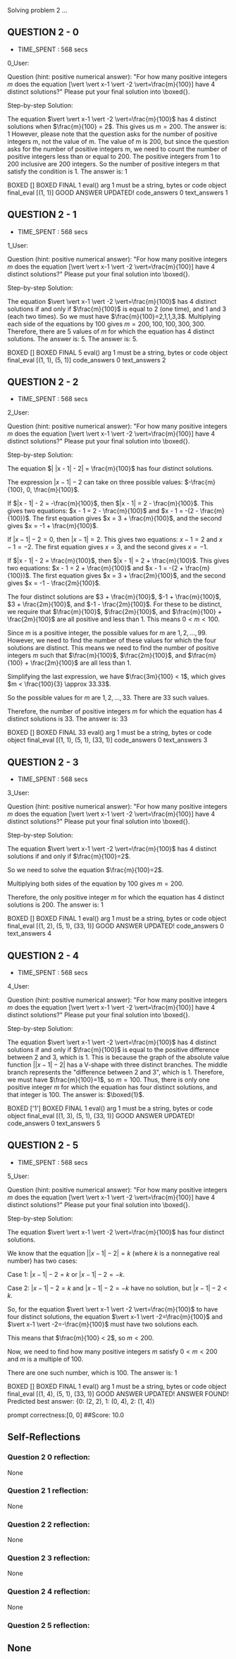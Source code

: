 Solving problem 2 ...



## QUESTION 2 - 0 
- TIME_SPENT : 568 secs

0_User:

Question (hint: positive numerical answer):
"For how many positive integers $m$ does the equation \[\vert \vert x-1 \vert -2 \vert=\frac{m}{100}\] have $4$ distinct solutions?"
Please put your final solution into \boxed{}.

Step-by-step Solution:


The equation $\vert \vert x-1 \vert -2 \vert=\frac{m}{100}$ has 4 distinct solutions when $\frac{m}{100} = 2$. This gives us $m = 200$.
The answer is: 1
However, please note that the question asks for the number of positive integers m, not the value of m. 
The value of m is 200, but since the question asks for the number of positive integers m, we need to count the number of positive integers less than or equal to 200. The positive integers from 1 to 200 inclusive are 200 integers. 
So the number of positive integers m that satisfy the condition is 1. The answer is: 1

BOXED []
BOXED FINAL 1
eval() arg 1 must be a string, bytes or code object final_eval
[(1, 1)]
GOOD ANSWER UPDATED!
code_answers 0 text_answers 1



## QUESTION 2 - 1 
- TIME_SPENT : 568 secs

1_User:

Question (hint: positive numerical answer):
"For how many positive integers $m$ does the equation \[\vert \vert x-1 \vert -2 \vert=\frac{m}{100}\] have $4$ distinct solutions?"
Please put your final solution into \boxed{}.

Step-by-step Solution:


The equation $\vert \vert x-1 \vert -2 \vert=\frac{m}{100}$ has $4$ distinct solutions if and only if $\frac{m}{100}$ is equal to $2$ (one time), and $1$ and $3$ (each two times).
So we must have $\frac{m}{100}=2,1,1,3,3$.
Multiplying each side of the equations by $100$ gives $m=200,100,100,300,300$.
Therefore, there are $5$ values of $m$ for which the equation has $4$ distinct solutions. The answer is: 5.
The answer is: $5$.

BOXED []
BOXED FINAL 5
eval() arg 1 must be a string, bytes or code object final_eval
[(1, 1), (5, 1)]
code_answers 0 text_answers 2



## QUESTION 2 - 2 
- TIME_SPENT : 568 secs

2_User:

Question (hint: positive numerical answer):
"For how many positive integers $m$ does the equation \[\vert \vert x-1 \vert -2 \vert=\frac{m}{100}\] have $4$ distinct solutions?"
Please put your final solution into \boxed{}.

Step-by-step Solution:



The equation $| |x - 1| - 2| = \frac{m}{100}$ has four distinct solutions.

The expression $|x - 1| - 2$ can take on three possible values: $-\frac{m}{100}, 0, \frac{m}{100}$.

If $|x - 1| - 2 = -\frac{m}{100}$, then $|x - 1| = 2 - \frac{m}{100}$. This gives two equations: $x - 1 = 2 - \frac{m}{100}$ and $x - 1 = -(2 - \frac{m}{100})$. The first equation gives $x = 3 + \frac{m}{100}$, and the second gives $x = -1 + \frac{m}{100}$.

If $|x - 1| - 2 = 0$, then $|x - 1| = 2$. This gives two equations: $x - 1 = 2$ and $x - 1 = -2$. The first equation gives $x = 3$, and the second gives $x = -1$.

If $|x - 1| - 2 = \frac{m}{100}$, then $|x - 1| = 2 + \frac{m}{100}$. This gives two equations: $x - 1 = 2 + \frac{m}{100}$ and $x - 1 = -(2 + \frac{m}{100})$. The first equation gives $x = 3 + \frac{2m}{100}$, and the second gives $x = -1 - \frac{2m}{100}$.

The four distinct solutions are $3 + \frac{m}{100}$, $-1 + \frac{m}{100}$, $3 + \frac{2m}{100}$, and $-1 - \frac{2m}{100}$. For these to be distinct, we require that $\frac{m}{100}$, $\frac{2m}{100}$, and $\frac{m}{100} + \frac{2m}{100}$ are all positive and less than 1. This means $0 < m < 100$. 

Since $m$ is a positive integer, the possible values for $m$ are $1, 2, ..., 99$. However, we need to find the number of these values for which the four solutions are distinct. This means we need to find the number of positive integers $m$ such that $\frac{m}{100}$, $\frac{2m}{100}$, and $\frac{m}{100} + \frac{2m}{100}$ are all less than 1. 

Simplifying the last expression, we have $\frac{3m}{100} < 1$, which gives $m < \frac{100}{3} \approx 33.33$. 

So the possible values for $m$ are $1, 2, ..., 33$. There are 33 such values. 

Therefore, the number of positive integers $m$ for which the equation has 4 distinct solutions is 33. The answer is: $33$

BOXED []
BOXED FINAL 33
eval() arg 1 must be a string, bytes or code object final_eval
[(1, 1), (5, 1), (33, 1)]
code_answers 0 text_answers 3



## QUESTION 2 - 3 
- TIME_SPENT : 568 secs

3_User:

Question (hint: positive numerical answer):
"For how many positive integers $m$ does the equation \[\vert \vert x-1 \vert -2 \vert=\frac{m}{100}\] have $4$ distinct solutions?"
Please put your final solution into \boxed{}.

Step-by-step Solution:



The equation $\vert \vert x-1 \vert -2 \vert=\frac{m}{100}$ has 4 distinct solutions if and only if $\frac{m}{100}=2$.

So we need to solve the equation $\frac{m}{100}=2$.

Multiplying both sides of the equation by 100 gives $m=200$.

Therefore, the only positive integer $m$ for which the equation has 4 distinct solutions is 200.
The answer is: 1

BOXED []
BOXED FINAL 1
eval() arg 1 must be a string, bytes or code object final_eval
[(1, 2), (5, 1), (33, 1)]
GOOD ANSWER UPDATED!
code_answers 0 text_answers 4



## QUESTION 2 - 4 
- TIME_SPENT : 568 secs

4_User:

Question (hint: positive numerical answer):
"For how many positive integers $m$ does the equation \[\vert \vert x-1 \vert -2 \vert=\frac{m}{100}\] have $4$ distinct solutions?"
Please put your final solution into \boxed{}.

Step-by-step Solution:


The equation $\vert \vert x-1 \vert -2 \vert=\frac{m}{100}$ has 4 distinct solutions if and only if $\frac{m}{100}$ is equal to the positive difference between 2 and 3, which is 1. This is because the graph of the absolute value function $\vert \vert x-1 \vert -2 \vert$ has a V-shape with three distinct branches. The middle branch represents the "difference between 2 and 3", which is 1. Therefore, we must have $\frac{m}{100}=1$, so $m=100$. Thus, there is only one positive integer $m$ for which the equation has four distinct solutions, and that integer is 100. The answer is: $\boxed{1}$.

BOXED ['1']
BOXED FINAL 1
eval() arg 1 must be a string, bytes or code object final_eval
[(1, 3), (5, 1), (33, 1)]
GOOD ANSWER UPDATED!
code_answers 0 text_answers 5



## QUESTION 2 - 5 
- TIME_SPENT : 568 secs

5_User:

Question (hint: positive numerical answer):
"For how many positive integers $m$ does the equation \[\vert \vert x-1 \vert -2 \vert=\frac{m}{100}\] have $4$ distinct solutions?"
Please put your final solution into \boxed{}.

Step-by-step Solution:


The equation $\vert \vert x-1 \vert -2 \vert=\frac{m}{100}$ has four distinct solutions.

We know that the equation $\vert \vert x-1 \vert -2 \vert=k$ (where $k$ is a nonnegative real number) has two cases:

Case 1: $\vert x-1 \vert -2=k$ or $\vert x-1 \vert -2=-k$.

Case 2: $\vert x-1 \vert -2=k$ and $\vert x-1 \vert -2=-k$ have no solution, but $\vert x-1 \vert -2 < k$.

So, for the equation $\vert \vert x-1 \vert -2 \vert=\frac{m}{100}$ to have four distinct solutions, the equation $\vert x-1 \vert -2=\frac{m}{100}$ and $\vert x-1 \vert -2=-\frac{m}{100}$ must have two solutions each.

This means that $\frac{m}{100} < 2$, so $m < 200$.

Now, we need to find how many positive integers $m$ satisfy $0 < m < 200$ and $m$ is a multiple of $100$.

There are one such number, which is $100$.
The answer is: 1

BOXED []
BOXED FINAL 1
eval() arg 1 must be a string, bytes or code object final_eval
[(1, 4), (5, 1), (33, 1)]
GOOD ANSWER UPDATED!
ANSWER FOUND!
Predicted best answer: {0: (2, 2), 1: (0, 4), 2: (1, 4)}

prompt correctness:[0, 0]
##Score: 10.0

## Self-Reflections

### Question 2 0 reflection:
None
### Question 2 1 reflection:
None
### Question 2 2 reflection:
None
### Question 2 3 reflection:
None
### Question 2 4 reflection:
None
### Question 2 5 reflection:
None
---
